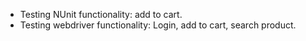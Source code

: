 - Testing NUnit functionality: add to cart.
- Testing webdriver functionality: Login, add to cart, search product.
